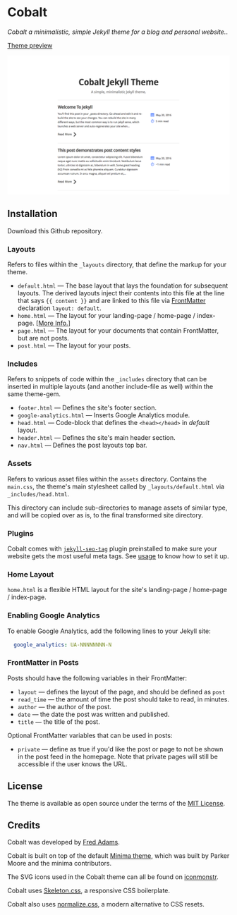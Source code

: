 # Cobalt

*Cobalt a minimalistic, simple Jekyll theme for a blog and personal website.*.

[Theme preview](https://xtrp.github.io/cobalt-jekyll-theme/)

![Cobalt theme preview](/screenshot.png)

## Installation

Download this Github repository.

### Layouts

Refers to files within the `_layouts` directory, that define the markup for your theme.

  - `default.html` &mdash; The base layout that lays the foundation for subsequent layouts. The derived layouts inject their contents into this file at the line that says ` {{ content }} ` and are linked to this file via [FrontMatter](https://jekyllrb.com/docs/frontmatter/) declaration `layout: default`.
  - `home.html` &mdash; The layout for your landing-page / home-page / index-page. [[More Info.](#home-layout)]
  - `page.html` &mdash; The layout for your documents that contain FrontMatter, but are not posts.
  - `post.html` &mdash; The layout for your posts.

### Includes

Refers to snippets of code within the `_includes` directory that can be inserted in multiple layouts (and another include-file as well) within the same theme-gem.

  - `footer.html` &mdash; Defines the site's footer section.
  - `google-analytics.html` &mdash; Inserts Google Analytics module.
  - `head.html` &mdash; Code-block that defines the `<head></head>` in *default* layout.
  - `header.html` &mdash; Defines the site's main header section.
  - `nav.html` &mdash; Defines the post layouts top bar.

### Assets

Refers to various asset files within the `assets` directory.
Contains the `main.css`, the theme's main stylesheet called by `_layouts/default.html` via `_includes/head.html`.

This directory can include sub-directories to manage assets of similar type, and will be copied over as is, to the final transformed site directory.

### Plugins

Cobalt comes with [`jekyll-seo-tag`](https://github.com/jekyll/jekyll-seo-tag) plugin preinstalled to make sure your website gets the most useful meta tags. See [usage](https://github.com/jekyll/jekyll-seo-tag#usage) to know how to set it up.

### Home Layout

`home.html` is a flexible HTML layout for the site's landing-page / home-page / index-page. <br/>

### Enabling Google Analytics

To enable Google Analytics, add the following lines to your Jekyll site:

```yaml
  google_analytics: UA-NNNNNNNN-N
```

### FrontMatter in Posts

Posts should have the following variables in their FrontMatter:

 - `layout` &mdash; defines the layout of the page, and should be defined as `post`
 - `read_time` &mdash; the amount of time the post should take to read, in minutes.
 - `author` &mdash; the author of the post.
 - `date` &mdash; the date the post was written and published.
 - `title` &mdash; the title of the post.

Optional FrontMatter variables that can be used in posts:

 - `private` &mdash; define as true if you'd like the post or page to not be shown in the post feed in the homepage. Note that private pages will still be accessible if the user knows the URL.

## License

The theme is available as open source under the terms of the [MIT License](http://opensource.org/licenses/MIT).

## Credits

Cobalt was developed by [Fred Adams](https://xtrp.github.io).

Cobalt is built on top of the default [Minima theme](https://jekyll.github.io/minima/), which was built by Parker Moore and the minima contributors.

The SVG icons used in the Cobalt theme can all be found on [iconmonstr](http://iconmonstr.com).

Cobalt uses [Skeleton.css](http://getskeleton.com), a responsive CSS boilerplate.

Cobalt also uses [normalize.css](https://necolas.github.io/normalize.css/), a modern alternative to CSS resets.
